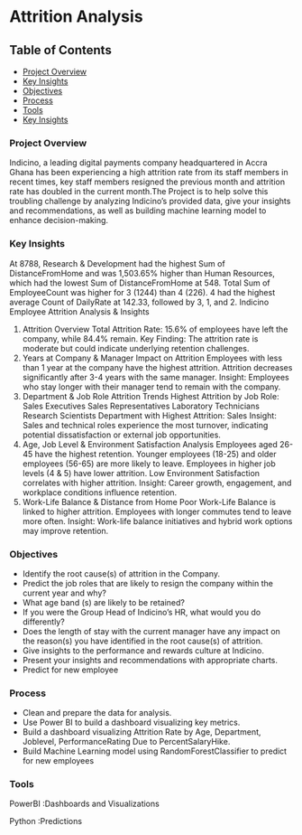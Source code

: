 # Attrition Analysis
## Table of Contents
- [Project Overview](project-overview)
- [Key Insights](key-insights)
- [Objectives](ojectives)
- [Process](process)
- [Tools](tools)
- [Key Insights](key-insights)
  
### Project Overview
Indicino, a leading digital payments company headquartered in Accra Ghana has been experiencing a high attrition rate from its staff members in recent times, key staff members resigned the
previous month and attrition rate has doubled in the current month.The Project is to help solve this troubling challenge by analyzing Indicino’s provided data, give your insights and recommendations, as well as building machine learning model to enhance decision-making.
### Key Insights
At 8788, Research & Development had the highest Sum of DistanceFromHome and was 1,503.65% higher than Human Resources, which had the lowest Sum of DistanceFromHome at 548.
Total Sum of EmployeeCount was higher for 3 (1244) than 4 (226).
4 had the highest average Count of DailyRate at 142.33, followed by 3, 1, and 2.
Indicino Employee Attrition Analysis & Insights
1. Attrition Overview
Total Attrition Rate: 15.6% of employees have left the company, while 84.4% remain.
Key Finding: The attrition rate is moderate but could indicate underlying retention challenges.
2. Years at Company & Manager Impact on Attrition
Employees with less than 1 year at the company have the highest attrition.
Attrition decreases significantly after 3-4 years with the same manager.
Insight: Employees who stay longer with their manager tend to remain with the company.
3. Department & Job Role Attrition Trends
Highest Attrition by Job Role:
Sales Executives
Sales Representatives
Laboratory Technicians
Research Scientists
Department with Highest Attrition: Sales
Insight: Sales and technical roles experience the most turnover, indicating potential dissatisfaction or external job opportunities.
4. Age, Job Level & Environment Satisfaction Analysis
Employees aged 26-45 have the highest retention.
Younger employees (18-25) and older employees (56-65) are more likely to leave.
Employees in higher job levels (4 & 5) have lower attrition.
Low Environment Satisfaction correlates with higher attrition.
Insight: Career growth, engagement, and workplace conditions influence retention.
5. Work-Life Balance & Distance from Home
Poor Work-Life Balance is linked to higher attrition.
Employees with longer commutes tend to leave more often.
Insight: Work-life balance initiatives and hybrid work options may improve retention.
### Objectives
- Identify the root cause(s) of attrition in the Company.
-  Predict the job roles that are likely to resign the company within the current year and why?
-  What age band (s) are likely to be retained?
-  If you were the Group Head of Indicino’s HR, what would you do differently?
-  Does the length of stay with the current manager have any impact on the reason(s) you have identified in the root cause(s) of attrition.
-  Give insights to the performance and rewards culture at Indicino.
-  Present your insights and recommendations with appropriate charts.
-  Predict for new employee
### Process
- Clean and prepare the data for analysis.
- Use Power BI to build a dashboard visualizing key metrics.
- Build a dashboard visualizing Attrition Rate by Age, Department, Joblevel, PerformanceRating Due to PercentSalaryHike.
- Build Machine Learning model using RandomForestClassifier to predict for new employees
### Tools
PowerBI :Dashboards and Visualizations

Python :Predictions
